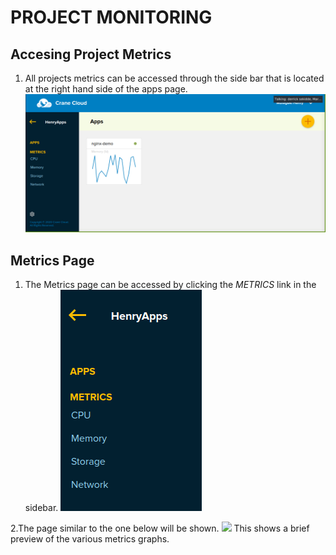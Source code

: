 # PROJECT MONITORING

## Accesing Project Metrics
1. All projects metrics can be accessed through the side bar that is located at the right hand
  side of the apps page.
  ![](../img/apps_page.png)

## Metrics Page
1. The Metrics page can be accessed by clicking the *METRICS* link in the sidebar.
  ![](../img/sidebar.png)

2.The page similar to the one below will be shown.
  ![](https://user-images.githubusercontent.com/32802973/92147589-077bab00-ee24-11ea-9781-89d423c0a31a.png)
  This shows a brief preview of the various metrics graphs.

